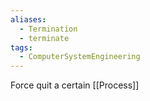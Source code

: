 ```yaml
---
aliases:
  - Termination
  - terminate
tags:
  - ComputerSystemEngineering
---
```

Force quit a certain [[Process]]